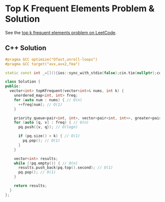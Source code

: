 # Top K Frequent Elements Problem & Solution

See the [top k frequent elements problem on LeetCode](https://leetcode.com/problems/top-k-frequent-elements).

## C++ Solution

```cpp
#pragma GCC optimize("Ofast,unroll-loops")
#pragma GCC target("avx,avx2,fma")

static const int _=[](){ios::sync_with_stdio(false);cin.tie(nullptr);cout.tie(nullptr);return 0;}();

class Solution {
public:
  vector<int> topKFrequent(vector<int>& nums, int k) {
    unordered_map<int, int> freq;
    for (auto num : nums) { // O(n)
      ++freq[num]; // O(1)
    }

    priority_queue<pair<int, int>, vector<pair<int, int>>, greater<pair<int, int>>> pq;
    for (auto [q, v] : freq) { // O(n)
      pq.push({v, q}); // O(logn)

      if (pq.size() > k) { // O(1)
        pq.pop(); // O(1)
      }
    }

    vector<int> results;
    while (!pq.empty()) { // O(n)
      results.push_back(pq.top().second); // O(1)
      pq.pop(); // O(1)
    }

    return results;
  }
};
```
